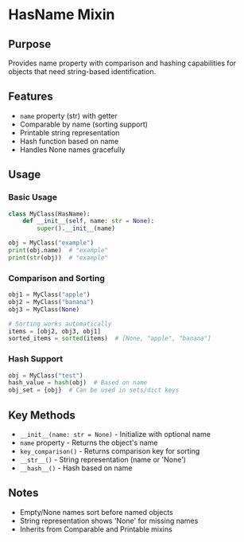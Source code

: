# HasName Mixin

## Purpose
Provides name property with comparison and hashing capabilities for objects that need string-based identification.

## Features
- `name` property (str) with getter
- Comparable by name (sorting support)
- Printable string representation
- Hash function based on name
- Handles None names gracefully

## Usage

### Basic Usage
```python
class MyClass(HasName):
    def __init__(self, name: str = None):
        super().__init__(name)

obj = MyClass("example")
print(obj.name)  # "example"
print(str(obj))  # "example"
```

### Comparison and Sorting
```python
obj1 = MyClass("apple")
obj2 = MyClass("banana")
obj3 = MyClass(None)

# Sorting works automatically
items = [obj2, obj3, obj1]
sorted_items = sorted(items)  # [None, "apple", "banana"]
```

### Hash Support
```python
obj = MyClass("test")
hash_value = hash(obj)  # Based on name
obj_set = {obj}  # Can be used in sets/dict keys
```

## Key Methods
- `__init__(name: str = None)` - Initialize with optional name
- `name` property - Returns the object's name
- `key_comparison()` - Returns comparison key for sorting
- `__str__()` - String representation (name or 'None')
- `__hash__()` - Hash based on name

## Notes
- Empty/None names sort before named objects
- String representation shows 'None' for missing names
- Inherits from Comparable and Printable mixins